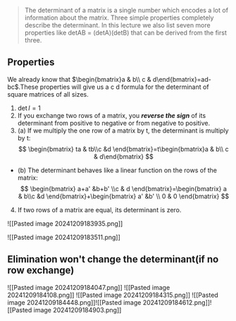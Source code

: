 >The determinant of a matrix is a single number which encodes a lot of information about the matrix. Three simple properties completely describe the determinant. In this lecture we also list seven more properties like detAB = (detA)(detB) that can be derived from the first three.

## Properties

We already know that $\begin{bmatrix}a & b\\ c & d\end{bmatrix}=ad-bc$.These properties will give us a c d formula for the determinant of square matrices of all sizes.
1. $\det I=1$
2. If you exchange two rows of a matrix, you ***reverse the sign*** of its determinant from positive to negative or from negative to positive.
3.  (a) If we multiply the one row of a matrix by t, the determinant is multiply by t:$$
\begin{bmatrix}
ta & tb\\c &d 
\end{bmatrix}=t\begin{bmatrix}a & b\\ c & d\end{bmatrix}
$$
   * (b) The determinant behaves like a linear function on the rows of the matrix:$$
\begin{bmatrix}
a+a' &b+b' \\c & d
\end{bmatrix}=\begin{bmatrix}
a & b\\c &d
\end{bmatrix}+\begin{bmatrix}
a' &b' \\
0 & 0
\end{bmatrix}
$$
4.  If two rows of a matrix are equal, its determinant is zero.

![[Pasted image 20241209183935.png]]

![[Pasted image 20241209183511.png]]
## Elimination won't change the determinant(if no row exchange)
![[Pasted image 20241209184047.png]]
![[Pasted image 20241209184108.png]]
![[Pasted image 20241209184315.png]]
	![[Pasted image 20241209184448.png]]![[Pasted image 20241209184612.png]]![[Pasted image 20241209184903.png]]
